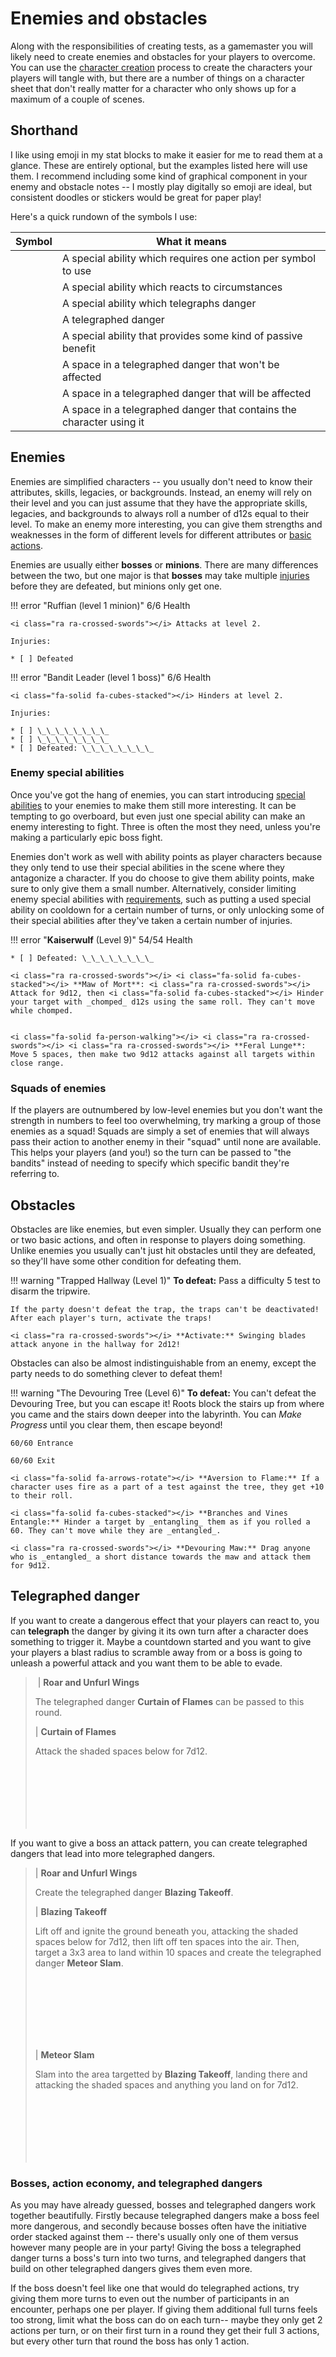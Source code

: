 # Enemies and obstacles

Along with the responsibilities of creating tests, as a gamemaster you will likely need to create enemies and obstacles for your players to overcome. You can use the [character creation](../getting_started/creation.md) process to create the characters your players will tangle with, but there are a number of things on a character sheet that don't really matter for a character who only shows up for a maximum of a couple of scenes.

## Shorthand

I like using emoji in my stat blocks to make it easier for me to read them at a glance. These are entirely optional, but the examples listed here will use them. I recommend including some kind of graphical component in your enemy and obstacle notes -- I mostly play digitally so emoji are ideal, but consistent doodles or stickers would be great for paper play!

Here's a quick rundown of the symbols I use:

| Symbol | What it means |
| - | - |
| <i class="fa-solid fa-play"></i> | A special ability which requires one action per symbol to use |
| <i class="fa-solid fa-arrow-rotate-left"></i> | A special ability which reacts to circumstances |
| <i class="fa-solid fa-pause"></i> | A special ability which telegraphs danger |
| <i class="fa-solid fa-play"></i><i class="fa-solid fa-pause"></i> | A telegraphed danger |
| <i class="fa-solid fa-arrows-rotate"></i> | A special ability that provides some kind of passive benefit |
| <i class="fa-regular fa-square-full fa-fw"></i> | A space in a telegraphed danger that won't be affected |
| <span style="color: var(--red);"><i class="fa-solid fa-square-full fa-fw"></i></span> | A space in a telegraphed danger that will be affected |
| <span style="color:var(--yellow);"><i class="fa-solid fa-star fa-fw"></i></span> | A space in a telegraphed danger that contains the character using it |



## Enemies

Enemies are simplified characters -- you usually don't need to know their attributes, skills, legacies, or backgrounds. Instead, an enemy will rely on their level and you can just assume that they have the appropriate skills, legacies, and backgrounds to always roll a number of d12s equal to their level. To make an enemy more interesting, you can give them strengths and weaknesses in the form of different levels for different attributes or [basic actions](basic_abilities.md).

Enemies are usually either **bosses** or **minions**. There are many differences between the two, but one major is that **bosses** may take multiple [injuries](../character/health.md#injuries) before they are defeated, but minions only get one.

!!! error "Ruffian (level 1 minion)"
    6/6 Health
    
    <i class="ra ra-crossed-swords"></i> Attacks at level 2.
    
    Injuries:
    
    * [ ] Defeated

!!! error "Bandit Leader (level 1 boss)"
    6/6 Health
    
    <i class="fa-solid fa-cubes-stacked"></i> Hinders at level 2.
    
    Injuries:
    
    * [ ] \_\_\_\_\_\_\_\_
    * [ ] \_\_\_\_\_\_\_\_
    * [ ] Defeated: \_\_\_\_\_\_\_\_

### Enemy special abilities

Once you've got the hang of enemies, you can start introducing [special abilities](special_abilities.md) to your enemies to make them still more interesting. It can be tempting to go overboard, but even just one special ability can make an enemy interesting to fight. Three is often the most they need, unless you're making a particularly epic boss fight.

Enemies don't work as well with ability points as player characters because they only tend to use their special abilities in the scene where they antagonize a character. If you do choose to give them ability points, make sure to only give them a small number. Alternatively, consider limiting enemy special abilities with [requirements](../running_the_game/creating_abilities.md#requirements), such as putting a used special ability on cooldown for a certain number of turns, or only unlocking some of their special abilities after they've taken a certain number of injuries.

!!! error "**Kaiserwulf** (Level 9)"
    54/54 Health 
    
    * [ ] Defeated: \_\_\_\_\_\_\_\_
    
    <i class="ra ra-crossed-swords"></i> <i class="fa-solid fa-cubes-stacked"></i> **Maw of Mort**: <i class="ra ra-crossed-swords"></i> Attack for 9d12, then <i class="fa-solid fa-cubes-stacked"></i> Hinder your target with _chomped_ d12s using the same roll. They can't move while chomped.
    
    
    <i class="fa-solid fa-person-walking"></i> <i class="ra ra-crossed-swords"></i> <i class="ra ra-crossed-swords"></i> **Feral Lunge**: Move 5 spaces, then make two 9d12 attacks against all targets within close range. 

### Squads of enemies

If the players are outnumbered by low-level enemies but you don't want the strength in numbers to feel too overwhelming, try marking a group of those enemies as a squad! Squads are simply a set of enemies that will always pass their action to another enemy in their "squad" until none are available. This helps your players (and you!) so the turn can be passed to "the bandits" instead of needing to specify which specific bandit they're referring to.

## Obstacles

Obstacles are like enemies, but even simpler. Usually they can perform one or two basic actions, and often in response to players doing something. Unlike enemies you usually can't just hit obstacles until they are defeated, so they'll have some other condition for defeating them.

!!! warning "Trapped Hallway (Level 1)"
    **To defeat:** Pass a difficulty 5 test to disarm the tripwire.
    
    If the party doesn't defeat the trap, the traps can't be deactivated! After each player's turn, activate the traps!
    
    <i class="ra ra-crossed-swords"></i> **Activate:** Swinging blades attack anyone in the hallway for 2d12!

Obstacles can also be almost indistinguishable from an enemy, except the party needs to do something clever to defeat them!

!!! warning "The Devouring Tree (Level 6)"
    **To defeat:** You can't defeat the Devouring Tree, but you can escape it! Roots block the stairs up from where you came and the stairs down deeper into the labyrinth. You can _Make Progress_ until you clear them, then escape beyond!
    
    60/60 Entrance
    
    60/60 Exit
    
    <i class="fa-solid fa-arrows-rotate"></i> **Aversion to Flame:** If a character uses fire as a part of a test against the tree, they get +10 to their roll.
    
    <i class="fa-solid fa-cubes-stacked"></i> **Branches and Vines Entangle:** Hinder a target by _entangling_ them as if you rolled a 60. They can't move while they are _entangled_. 
    
    <i class="ra ra-crossed-swords"></i> **Devouring Maw:** Drag anyone who is _entangled_ a short distance towards the maw and attack them for 9d12.

## Telegraphed danger

If you want to create a dangerous effect that your players can react to, you can **telegraph** the danger by giving it its own turn after a character does something to trigger it. Maybe a countdown started and you want to give your players a blast radius to scramble away from or a boss is going to unleash a powerful attack and you want them to be able to evade.

> <span style="color: var(--branding-color);"><i class="fa-solid fa-play"></i> <i class="fa-solid fa-play"></i> <i class="fa-solid fa-pause "></i> | **Roar and Unfurl Wings**</span>
> 
> The telegraphed danger **Curtain of Flames** can be passed to this round.
> 
> <span style="color: var(--branding-color);"><i class="fa-solid fa-play"></i><i class="fa-solid fa-pause"></i> | **Curtain of Flames**</span>
> 
> Attack the shaded spaces below for 7d12.
> 
> <i class="fa-regular fa-square-full fa-fw"></i><i class="fa-regular fa-square-full fa-fw"></i><i class="fa-regular fa-square-full fa-fw"></i><i class="fa-regular fa-square-full fa-fw"></i><i class="fa-regular fa-square-full fa-fw"></i><i class="fa-regular fa-square-full fa-fw"></i><i class="fa-regular fa-square-full fa-fw"></i><i class="fa-regular fa-square-full fa-fw"></i><i class="fa-regular fa-square-full fa-fw"></i>  
> <i class="fa-regular fa-square-full fa-fw"></i><span style="color: var(--red);"><i class="fa-solid fa-square-full fa-fw"></i><i class="fa-solid fa-square-full fa-fw"></i></span><span style="color: var(--yellow);"><i class="fa-solid fa-star fa-fw"></i><i class="fa-solid fa-star fa-fw"></i><i class="fa-solid fa-star fa-fw"></i></span><span style="color: var(--red);"><i class="fa-solid fa-square-full fa-fw"></i><i class="fa-solid fa-square-full fa-fw"></i></span><i class="fa-regular fa-square-full fa-fw"></i>  
> <i class="fa-regular fa-square-full fa-fw"></i><span style="color: var(--red);"><i class="fa-solid fa-square-full fa-fw"></i><i class="fa-solid fa-square-full fa-fw"></i></span><span style="color: var(--yellow);"><i class="fa-solid fa-star fa-fw"></i><i class="fa-solid fa-star fa-fw"></i><i class="fa-solid fa-star fa-fw"></i></span><span style="color: var(--red);"><i class="fa-solid fa-square-full fa-fw"></i><i class="fa-solid fa-square-full fa-fw"></i></span><i class="fa-regular fa-square-full fa-fw"></i>  
> <i class="fa-regular fa-square-full fa-fw"></i><span style="color: var(--red);"><i class="fa-solid fa-square-full fa-fw"></i><i class="fa-solid fa-square-full fa-fw"></i></span><span style="color: var(--yellow);"><i class="fa-solid fa-star fa-fw"></i><i class="fa-solid fa-star fa-fw"></i><i class="fa-solid fa-star fa-fw"></i></span><span style="color: var(--red);"><i class="fa-solid fa-square-full fa-fw"></i><i class="fa-solid fa-square-full fa-fw"></i></span><i class="fa-regular fa-square-full fa-fw"></i>  
> <i class="fa-regular fa-square-full fa-fw"></i><span style="color: var(--red);"><i class="fa-solid fa-square-full fa-fw"></i><i class="fa-solid fa-square-full fa-fw"></i><i class="fa-solid fa-square-full fa-fw"></i><i class="fa-solid fa-square-full fa-fw"></i><i class="fa-solid fa-square-full fa-fw"></i><i class="fa-solid fa-square-full fa-fw"></i><i class="fa-solid fa-square-full fa-fw"></i></span><i class="fa-regular fa-square-full fa-fw"></i>  
> <i class="fa-regular fa-square-full fa-fw"></i><span style="color: var(--red);"><i class="fa-solid fa-square-full fa-fw"></i><i class="fa-solid fa-square-full fa-fw"></i><i class="fa-solid fa-square-full fa-fw"></i><i class="fa-solid fa-square-full fa-fw"></i><i class="fa-solid fa-square-full fa-fw"></i><i class="fa-solid fa-square-full fa-fw"></i><i class="fa-solid fa-square-full fa-fw"></i></span><i class="fa-regular fa-square-full fa-fw"></i>  
> <i class="fa-regular fa-square-full fa-fw"></i><i class="fa-regular fa-square-full fa-fw"></i><i class="fa-regular fa-square-full fa-fw"></i><i class="fa-regular fa-square-full fa-fw"></i><i class="fa-regular fa-square-full fa-fw"></i><i class="fa-regular fa-square-full fa-fw"></i><i class="fa-regular fa-square-full fa-fw"></i><i class="fa-regular fa-square-full fa-fw"></i><i class="fa-regular fa-square-full fa-fw"></i>  

If you want to give a boss an attack pattern, you can create telegraphed dangers that lead into more telegraphed dangers.

> <span style="color: var(--branding-color);"><i class="fa-solid fa-play"></i> <i class="fa-solid fa-play"></i> <i class="fa-solid fa-play"></i> <i class="fa-solid fa-pause"></i> | **Roar and Unfurl Wings**</span>
> 
> Create the telegraphed danger **Blazing Takeoff**.
> 
> <span style="color: var(--branding-color);"><i class="fa-solid fa-play"></i><i class="fa-solid fa-pause"></i> <i class="fa-solid fa-pause"></i> | **Blazing Takeoff**</span>
> 
> Lift off and ignite the ground beneath you, attacking the shaded spaces below for 7d12, then lift off ten spaces into the air. Then, target a 3x3 area to land within 10 spaces and create the telegraphed danger **Meteor Slam**.
> 
> <i class="fa-regular fa-square-full fa-fw"></i><i class="fa-regular fa-square-full fa-fw"></i><i class="fa-regular fa-square-full fa-fw"></i><i class="fa-regular fa-square-full fa-fw"></i><i class="fa-regular fa-square-full fa-fw"></i><i class="fa-regular fa-square-full fa-fw"></i><i class="fa-regular fa-square-full fa-fw"></i><i class="fa-regular fa-square-full fa-fw"></i><i class="fa-regular fa-square-full fa-fw"></i>  
> <i class="fa-regular fa-square-full fa-fw"></i><span style="color: var(--red);"><i class="fa-solid fa-square-full fa-fw"></i><i class="fa-solid fa-square-full fa-fw"></i></span><span style="color: var(--yellow);"><i class="fa-solid fa-star fa-fw"></i><i class="fa-solid fa-star fa-fw"></i><i class="fa-solid fa-star fa-fw"></i></span><span style="color: var(--red);"><i class="fa-solid fa-square-full fa-fw"></i><i class="fa-solid fa-square-full fa-fw"></i></span><i class="fa-regular fa-square-full fa-fw"></i>  
> <i class="fa-regular fa-square-full fa-fw"></i><span style="color: var(--red);"><i class="fa-solid fa-square-full fa-fw"></i><i class="fa-solid fa-square-full fa-fw"></i></span><span style="color: var(--yellow);"><i class="fa-solid fa-star fa-fw"></i><i class="fa-solid fa-star fa-fw"></i><i class="fa-solid fa-star fa-fw"></i></span><span style="color: var(--red);"><i class="fa-solid fa-square-full fa-fw"></i><i class="fa-solid fa-square-full fa-fw"></i></span><i class="fa-regular fa-square-full fa-fw"></i>  
> <i class="fa-regular fa-square-full fa-fw"></i><span style="color: var(--red);"><i class="fa-solid fa-square-full fa-fw"></i><i class="fa-solid fa-square-full fa-fw"></i></span><span style="color: var(--yellow);"><i class="fa-solid fa-star fa-fw"></i><i class="fa-solid fa-star fa-fw"></i><i class="fa-solid fa-star fa-fw"></i></span><span style="color: var(--red);"><i class="fa-solid fa-square-full fa-fw"></i><i class="fa-solid fa-square-full fa-fw"></i></span><i class="fa-regular fa-square-full fa-fw"></i>  
> <i class="fa-regular fa-square-full fa-fw"></i><span style="color: var(--red);"><i class="fa-solid fa-square-full fa-fw"></i><i class="fa-solid fa-square-full fa-fw"></i><i class="fa-solid fa-square-full fa-fw"></i><i class="fa-solid fa-square-full fa-fw"></i><i class="fa-solid fa-square-full fa-fw"></i><i class="fa-solid fa-square-full fa-fw"></i><i class="fa-solid fa-square-full fa-fw"></i></span><i class="fa-regular fa-square-full fa-fw"></i>  
> <i class="fa-regular fa-square-full fa-fw"></i><span style="color: var(--red);"><i class="fa-solid fa-square-full fa-fw"></i><i class="fa-solid fa-square-full fa-fw"></i><i class="fa-solid fa-square-full fa-fw"></i><i class="fa-solid fa-square-full fa-fw"></i><i class="fa-solid fa-square-full fa-fw"></i><i class="fa-solid fa-square-full fa-fw"></i><i class="fa-solid fa-square-full fa-fw"></i></span><i class="fa-regular fa-square-full fa-fw"></i>  
> <i class="fa-regular fa-square-full fa-fw"></i><i class="fa-regular fa-square-full fa-fw"></i><i class="fa-regular fa-square-full fa-fw"></i><i class="fa-regular fa-square-full fa-fw"></i><i class="fa-regular fa-square-full fa-fw"></i><i class="fa-regular fa-square-full fa-fw"></i><i class="fa-regular fa-square-full fa-fw"></i><i class="fa-regular fa-square-full fa-fw"></i><i class="fa-regular fa-square-full fa-fw"></i>  
>
> <span style="color: var(--branding-color);"><i class="fa-solid fa-play"></i><i class="fa-solid fa-pause"></i> | **Meteor Slam**</span>
> 
> Slam into the area targetted by **Blazing Takeoff**, landing there and attacking the shaded spaces and anything you land on for 7d12.
> 
><i class="fa-regular fa-square-full fa-fw"></i><i class="fa-regular fa-square-full fa-fw"></i><i class="fa-regular fa-square-full fa-fw"></i><i class="fa-regular fa-square-full fa-fw"></i><i class="fa-regular fa-square-full fa-fw"></i><i class="fa-regular fa-square-full fa-fw"></i><i class="fa-regular fa-square-full fa-fw"></i>  
><i class="fa-regular fa-square-full fa-fw"></i><i class="fa-regular fa-square-full fa-fw"></i><span style="color: var(--red);"><i class="fa-solid fa-square-full fa-fw"></i><i class="fa-solid fa-square-full fa-fw"></i><i class="fa-solid fa-square-full fa-fw"></i></span><i class="fa-regular fa-square-full fa-fw"></i><i class="fa-regular fa-square-full fa-fw"></i>  
><i class="fa-regular fa-square-full fa-fw"></i><span style="color: var(--red);"><i class="fa-solid fa-square-full fa-fw"></i></span><span style="color: var(--yellow);"><i class="fa-solid fa-star fa-fw"></i><i class="fa-solid fa-star fa-fw"></i><i class="fa-solid fa-star fa-fw"></i></span><span style="color: var(--red);"><i class="fa-solid fa-square-full fa-fw"></i></span><i class="fa-regular fa-square-full fa-fw"></i>  
><i class="fa-regular fa-square-full fa-fw"></i><span style="color: var(--red);"><i class="fa-solid fa-square-full fa-fw"></i></span><span style="color: var(--yellow);"><i class="fa-solid fa-star fa-fw"></i><i class="fa-solid fa-star fa-fw"></i><i class="fa-solid fa-star fa-fw"></i></span><span style="color: var(--red);"><i class="fa-solid fa-square-full fa-fw"></i></span><i class="fa-regular fa-square-full fa-fw"></i>  
><i class="fa-regular fa-square-full fa-fw"></i><span style="color: var(--red);"><i class="fa-solid fa-square-full fa-fw"></i></span><span style="color: var(--yellow);"><i class="fa-solid fa-star fa-fw"></i><i class="fa-solid fa-star fa-fw"></i><i class="fa-solid fa-star fa-fw"></i></span><span style="color: var(--red);"><i class="fa-solid fa-square-full fa-fw"></i></span><i class="fa-regular fa-square-full fa-fw"></i>  
><i class="fa-regular fa-square-full fa-fw"></i><i class="fa-regular fa-square-full fa-fw"></i><span style="color: var(--red);"><i class="fa-solid fa-square-full fa-fw"></i><i class="fa-solid fa-square-full fa-fw"></i><i class="fa-solid fa-square-full fa-fw"></i></span><i class="fa-regular fa-square-full fa-fw"></i><i class="fa-regular fa-square-full fa-fw"></i>  
><i class="fa-regular fa-square-full fa-fw"></i><i class="fa-regular fa-square-full fa-fw"></i><i class="fa-regular fa-square-full fa-fw"></i><i class="fa-regular fa-square-full fa-fw"></i><i class="fa-regular fa-square-full fa-fw"></i><i class="fa-regular fa-square-full fa-fw"></i><i class="fa-regular fa-square-full fa-fw"></i>


### Bosses, action economy, and telegraphed dangers

As you may have already guessed, bosses and telegraphed dangers work together beautifully. Firstly because telegraphed dangers make a boss feel more dangerous, and secondly because bosses often have the initiative order stacked against them -- there's usually only one of them versus however many people are in your party! Giving the boss a telegraphed danger turns a boss's turn into two turns, and telegraphed dangers that build on other telegraphed dangers gives them even more.

If the boss doesn't feel like one that would do telegraphed actions, try giving them more turns to even out the number of participants in an encounter, perhaps one per player. If giving them additional full turns feels too strong, limit what the boss can do on each turn-- maybe they only get 2 actions per turn, or on their first turn in a round they get their full 3 actions, but every other turn that round the boss has only 1 action.